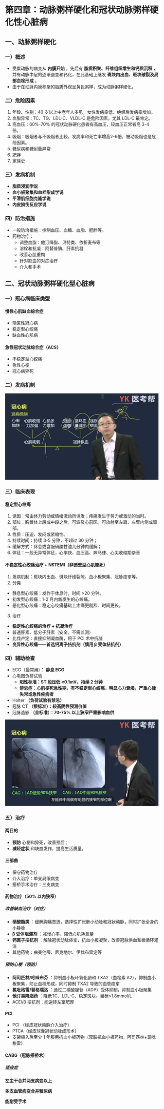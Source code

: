 # 第四章：动脉粥样硬化和冠状动脉粥样硬化性心脏病

## 一、动脉粥样硬化

### 一）概述

- 受累动脉的病变从 **内膜开始** ，先后有 **脂质积聚、纤维组织增生和钙质沉积** ，并有动脉中层的逐渐退变和钙化，在此基础上继发 **斑块内出血、斑块破裂及局部血栓形成** 。
- 由于在动脉内膜积聚的脂质外观呈黄色粥样，成为动脉粥样硬化。

### 二）危险因素

1. 年龄、性别：40 岁以上中老年人多见，女性发病率低，绝经后发病率增加。
2. 血脂异常 : TC、TG、LDL-C、VLDL-C 是危险因素，尤其 LDL-C 最肯定。
3. 高血压：60%-70% 的冠状动脉硬化患者有高血压，较血压正常者高 3-4 倍。
4. 吸烟：吸烟者与不吸烟者比较，发病率和死亡率增高2-6倍，被动吸烟也是危险因素。
5. 糖尿病和糖耐量异常
6. 肥胖
7. 家族史

### 三）发病机制

- **脂质浸润学说**
- **血小板聚集和血栓形成学说**
- **平滑肌细胞克隆学说**
- **内皮损伤反应学说**

### 四）防治措施

- 一般防治措施：控制血压、血糖、血脂、肥胖等。
- 药物治疗：
  - 调整血脂：他汀降脂、贝特类、依折麦布等
  - 溶栓和抗凝：阿替普酶、肝素抗凝
  - 改善心肌重构
  - 针对缺血的对症治疗
  - 介入和手术

## 二、冠状动脉粥样硬化型心脏病

### 一）冠心病临床类型

#### 慢性心肌缺血综合症

- 隐匿性冠心病
- 稳定型心绞痛
- 缺血性心肌病

#### 急性冠状动脉综合症（ACS）

- 不稳定型心绞痛
- 急性心梗
- 冠心病猝死

### 二）发病机制

![](https://raw.githubusercontent.com/TinySnow/GithubImageHosting/main/blog/learning/medicine/internal-medicine/20250801183705.png)

### 三）临床表现

#### 稳定型心绞痛

1. 诱因：常由体力劳动或情绪激动所诱发；疼痛发生于劳力或激动的当时。
2. 部位：胸骨体上段或中段之后，可波及心前区。可放射至左肩、左臂内侧或颈部。
3. 性质：压迫、发闷或紧缩性。
4. 持续时间：持续 3-5 分钟，不超过 30 分钟；
5. 缓解方式：休息或含服硝酸甘油几分钟内缓解；
6. 体征：一般无异常体征，心率快、血压高、奔马律、心尖收缩期杂音

#### 不稳定性心绞痛治疗 + NSTEMI（非透壁型心肌梗死）

1. 发病机制：斑块内出血、斑块纤维裂隙、血小板聚集、冠脉痉挛等。
2. 分类
- 静息型心绞痛：发作于休息时，时间 >20 分钟。
- 初发型心绞痛：1-2 月内新发生的心绞痛。
- 恶化型心绞痛：稳定心绞痛基础上疼痛更剧烈、时间更长。
3. 治疗
  - **稳定性心绞痛的治疗 + 抗凝治疗**
  - 普通肝素、低分子肝素（安全，不需监测）
  - 比伐卢定：直接抑制凝血酶，用于 PCI 术中抗凝
  - **变异性心绞痛——首选钙离子拮抗剂（慎用 β 受体拮抗剂）**

### 四）辅助检查

- ECG（最常用）： **静息 ECG**
- 心电图负荷试验
  - **阳性标准：ST 段压低 ≥0.1mV，持续 2 分钟**
  - **禁忌症：心肌梗死急性期，有不稳定型心绞痛，明显心力衰竭，严重心律失常或急性疾病者**
- Holter **（负荷试验有禁忌）**
- 冠脉 CT **（银标准）：较高阴性预测价值**
- 冠脉造影 **（金标准）：70-75% 以上狭窄严重影响血供**

![](https://raw.githubusercontent.com/TinySnow/GithubImageHosting/main/blog/learning/medicine/internal-medicine/20250806123441.png)

### 五）治疗

#### 两目的

- **预防** 心梗和猝死，改善预后；
- **减轻症状** 和缺血发作，提高生活质量。

#### 三部曲

- 保守药物治疗
- 介入治疗：单支局限病变
- 搭桥手术治疗：三支病变

#### 药物治疗（50% 以内狭窄）

##### 改善缺血治疗（对症）

- **硝酸酯类** ：缓解胸痛首选，选择性扩张肺小动脉和冠状动脉，同时扩张全身的小静脉
- **β 受体阻滞剂** ：减慢心率，降低心肌耗氧量
- **钙离子拮抗剂** ：解除冠状动脉痉挛，抗血小板凝聚，改善冠脉供血和微循环灌注
- 其他药物：曲美他嗪、尼克地尔、伊伐布雷定等

##### 预防心梗（预防）

- **阿司匹林/吲哚布芬** ：抑制血小板环氧化酶和 TXA2（血栓素 A2），抑制血小板聚集，防止血栓形成，同时抑制 TXA2 导致的血管痉挛
- **氯吡格雷/替格瑞洛** ：通过二磷酸腺苷（ADP）受体抑制，抑制血小板聚集
- **他汀类降脂药** ：降低TC、LDL-C、稳定斑块。目标<1.8mmol/L
- ACEI/β 拮抗剂：能逆转左室肥厚

#### PCI

- PCI （经皮冠状动脉介入治疗）
- PTCA（经皮球囊冠状动脉成形术）
- 支架植入后至少 1 年服用抗血小板药物（双联抗血小板药物，阿司匹林+氯吡格雷）

#### CABG（冠脉搭桥术）

##### 适应症

**左主干合并两支病变以上**

**多支血管病变合并糖尿病**

**能耐受手术**
